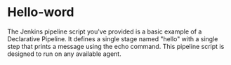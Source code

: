 # Hello-word
The Jenkins pipeline script you've provided is a basic example of a Declarative Pipeline. It defines a single stage named "hello" with a single step that prints a message using the echo command. This pipeline script is designed to run on any available agent.
